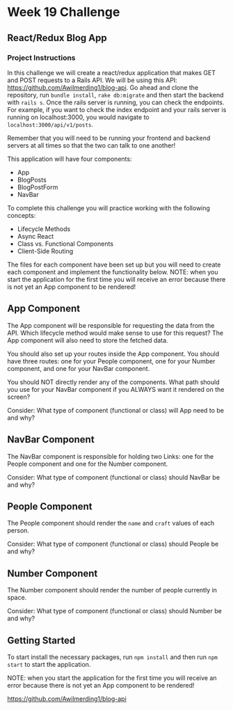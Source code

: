 # Week 19 Challenge


## React/Redux Blog App


### Project Instructions

In this challenge we will create a react/redux application that makes GET and POST requests to a Rails API. We will be using this API: https://github.com/Awilmerding1/blog-api. Go ahead and clone the repository, run `bundle install`, `rake db:migrate` and then start the backend with `rails s`. Once the rails server is running, you can check the endpoints. For example, if you want to check the index endpoint and your rails server is running on localhost:3000, you would navigate to `localhost:3000/api/v1/posts`.

Remember that you will need to be running your frontend and backend servers at all times so that the two can talk to one another!

This application will have four components:
- App
- BlogPosts
- BlogPostForm
- NavBar

To complete this challenge you will practice working with the following concepts:
- Lifecycle Methods
- Async React
- Class vs. Functional Components
- Client-Side Routing


The files for each component have been set up but you will need to create each component and implement the functionality below. NOTE: when you start the application for the first time you will receive an error because there is not yet an App component to be rendered!

## App Component

The App component will be responsible for requesting the data from the API. Which lifecycle method would make sense to use for this request? The App component will also need to store the fetched data.

You should also set up your routes inside the App component. You should have three routes: one for your People component, one for your Number component, and one for your NavBar component.

You should NOT directly render any of the components. What path should you use for your NavBar component if you ALWAYS want it rendered on the screen?

Consider: What type of component (functional or class) will App need to be and why?

## NavBar Component

The NavBar component is responsible for holding two Links: one for the People component and one for the Number component.  

Consider: What type of component (functional or class) should NavBar be and why?

## People Component

The People component should render the `name` and `craft` values of each person.

Consider: What type of component (functional or class) should People be and why?

## Number Component

The Number component should render the number of people currently in space.

Consider: What type of component (functional or class) should Number be and why?

## Getting Started

To start install the necessary packages, run `npm install` and then run `npm start` to start the application.

NOTE: when you start the application for the first time you will receive an error because there is not yet an App component to be rendered!



https://github.com/Awilmerding1/blog-api
